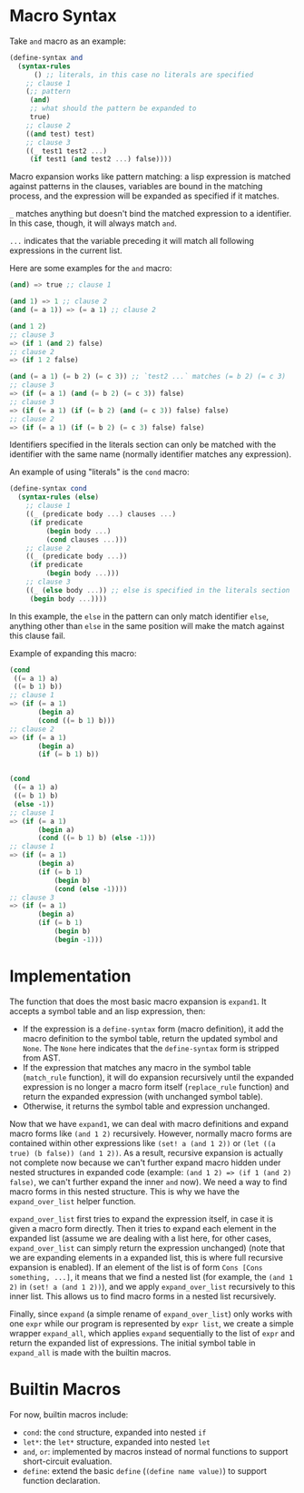 # Macro Syntax

Take `and` macro as an example:

```scheme
(define-syntax and
  (syntax-rules
      () ;; literals, in this case no literals are specified
    ;; clause 1
    (;; pattern
     (and)
     ;; what should the pattern be expanded to
     true)
    ;; clause 2
    ((and test) test)
    ;; clause 3
    ((_ test1 test2 ...)
     (if test1 (and test2 ...) false))))
```

Macro expansion works like pattern matching: a lisp expression is
matched against patterns in the clauses, variables are bound in the
matching process, and the expression will be expanded as specified if
it matches.

`_` matches anything but doesn't bind the matched expression to a
identifier. In this case, though, it will always match `and`.

`...` indicates that the variable preceding it will match all
following expressions in the current list.

Here are some examples for the `and` macro:

```scheme
(and) => true ;; clause 1

(and 1) => 1 ;; clause 2
(and (= a 1)) => (= a 1) ;; clause 2

(and 1 2)
;; clause 3
=> (if 1 (and 2) false)
;; clause 2
=> (if 1 2 false)

(and (= a 1) (= b 2) (= c 3)) ;; `test2 ...` matches (= b 2) (= c 3)
;; clause 3
=> (if (= a 1) (and (= b 2) (= c 3)) false)
;; clause 3
=> (if (= a 1) (if (= b 2) (and (= c 3)) false) false)
;; clause 2
=> (if (= a 1) (if (= b 2) (= c 3) false) false)
```

Identifiers specified in the literals section can only be matched with
the identifier with the same name (normally identifier matches any
expression).

An example of using "literals" is the `cond` macro:

```scheme
(define-syntax cond
  (syntax-rules (else)
    ;; clause 1
    ((_ (predicate body ...) clauses ...)
     (if predicate
         (begin body ...)
         (cond clauses ...)))
    ;; clause 2
    ((_ (predicate body ...))
     (if predicate
         (begin body ...)))
    ;; clause 3
    ((_ (else body ...)) ;; else is specified in the literals section
     (begin body ...))))
```

In this example, the `else` in the pattern can only match identifier
`else`, anything other than `else` in the same position will make the
match against this clause fail.

Example of expanding this macro:

```scheme
(cond
 ((= a 1) a) 
 ((= b 1) b))
;; clause 1
=> (if (= a 1)
       (begin a)
       (cond ((= b 1) b)))
;; clause 2
=> (if (= a 1)
       (begin a)
       (if (= b 1) b))


(cond
 ((= a 1) a) 
 ((= b 1) b)
 (else -1))
;; clause 1
=> (if (= a 1)
       (begin a)
       (cond ((= b 1) b) (else -1)))
;; clause 1
=> (if (= a 1)
       (begin a)
       (if (= b 1)
           (begin b)
           (cond (else -1))))
;; clause 3
=> (if (= a 1)
       (begin a)
       (if (= b 1)
           (begin b)
           (begin -1)))
```

# Implementation

The function that does the most basic macro expansion is `expand1`. It
accepts a symbol table and an lisp expression, then:

- If the expression is a `define-syntax` form (macro definition), it
  add the macro definition to the symbol table, return the updated
  symbol and `None`. The `None` here indicates that the
  `define-syntax` form is stripped from AST.
- If the expression that matches any macro in the symbol table
  (`match_rule` function), it will do expansion recursively until the
  expanded expression is no longer a macro form itself (`replace_rule`
  function) and return the expanded expression (with unchanged symbol
  table).
- Otherwise, it returns the symbol table and expression unchanged.

Now that we have `expand1`, we can deal with macro definitions and
expand macro forms like `(and 1 2)` recursively.  However, normally
macro forms are contained within other expressions like `(set! a (and
1 2))` or `(let ((a true) (b false)) (and 1 2))`. As a result,
recursive expansion is actually not complete now because we can't
further expand macro hidden under nested structures in expanded code
(example: `(and 1 2) => (if 1 (and 2) false)`, we can't further expand
the inner `and` now). We need a way to find macro forms in this nested
structure. This is why we have the `expand_over_list` helper function.

`expand_over_list` first tries to expand the expression itself, in
case it is given a macro form directly. Then it tries to expand each
element in the expanded list (assume we are dealing with a list here,
for other cases, `expand_over_list` can simply return the expression
unchanged) (note that we are expanding elements in a expanded list,
this is where full recursive expansion is enabled). If an element
of the list is of form `Cons [Cons something, ...]`, it means that we
find a nested list (for example, the `(and 1 2)` in `(set! a (and 1
2))`), and we apply `expand_over_list` recursively to this inner
list. This allows us to find macro forms in a nested list recursively.

Finally, since `expand` (a simple rename of `expand_over_list`) only
works with one `expr` while our program is represented by `expr list`,
we create a simple wrapper `expand_all`, which applies `expand`
sequentially to the list of `expr` and return the expanded list of
expressions. The initial symbol table in `expand_all` is made with the
builtin macros.

# Builtin Macros

For now, builtin macros include:

- `cond`: the `cond` structure, expanded into nested `if`
- `let*`: the `let*` structure, expanded into nested `let`
- `and`, `or`: implemented by macros instead of normal functions to
  support short-circuit evaluation.
- `define`: extend the basic `define` (`(define name value)`) to
  support function declaration.
